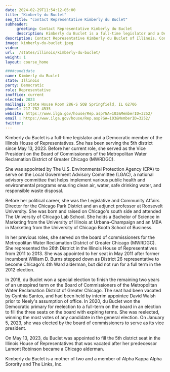 ```yaml
---
date: 2024-02-29T11:54:12-05:00
title: "Kimberly du Buclet"
seo_title: "contact Representative Kimberly du Buclet"
subheader:
     greeting: Contact Representative Kimberly du Buclet
     description: Kimberly du Buclet is a full-time legislator and a Democratic member of the Illinois House of Representatives. She has been serving the 5th district since May 13, 2023.
description: Contact Representative Kimberly du Buclet of Illinois. Contact information for Kimberly du Buclet includes email address, phone number, and mailing address.
image: kimberly-du-buclet.jpeg
video:
url:  /states/illinois/kimberly-du-buclet/
weight: 1
layout: course_home

####candidate
name: Kimberly du Buclet
state: Illinois
party: Democratic
role: Representative
inoffice: current
elected: 2023
mailing1: State House Room 286-S SOB Springfield, IL 62706
phone1: 217-782-4535
website: https://www.ilga.gov/house/Rep.asp?GA=103&MemberID=3252/
email : https://www.ilga.gov/house/Rep.asp?GA=103&MemberID=3252/
twitter:
---
```


Kimberly du Buclet is a full-time legislator and a Democratic member of the Illinois House of Representatives. She has been serving the 5th district since May 13, 2023. Before her current role, she served as the Vice President on the Board of Commissioners of the Metropolitan Water Reclamation District of Greater Chicago (MWRDGC).

She was appointed by The U.S. Environmental Protection Agency (EPA) to serve on the Local Government Advisory Committee (LGAC), a national advisory committee that helps implement various public health and environmental programs ensuring clean air, water, safe drinking water, and responsible waste disposal.

Before her political career, she was the Legislative and Community Affairs Director for the Chicago Park District and an adjunct professor at Roosevelt University. She was born and raised on Chicago's south side and attended The University of Chicago Lab School. She holds a Bachelor of Science in Marketing from the University of Illinois at Urbana-Champaign and an MBA in Marketing from the University of Chicago Booth School of Business.

In her previous roles, she served on the board of commissioners for the Metropolitan Water Reclamation District of Greater Chicago (MWRDGC). She represented the 26th District in the Illinois House of Representatives from 2011 to 2013. She was appointed to her seat in May 2011 after former incumbent William D. Burns stepped down as District 26 representative to become Chicago's 4th Ward alderman, but did not run for a full term in the 2012 election.

In 2018, du Buclet won a special election to finish the remaining two years of an unexpired term on the Board of Commissioners of the Metropolitan Water Reclamation District of Greater Chicago. The seat had been vacated by Cynthia Santos, and had been held by interim appointee David Walsh prior to Neely's assumption of office. In 2020, du Buclet won the Democratic primary for reelection to a full-term on the board in an election to fill the three seats on the board with expiring terms. She was reelected, winning the most votes of any candidate in the general election. On January 5, 2023, she was elected by the board of commissioners to serve as its vice president.

On May 13, 2023, du Buclet was appointed to fill the 5th district seat in the Illinois House of Representatives that was vacated after her predecessor Lamont Robinson became a Chicago alderman.

Kimberly du Buclet is a mother of two and a member of Alpha Kappa Alpha Sorority and The Links, Inc.
